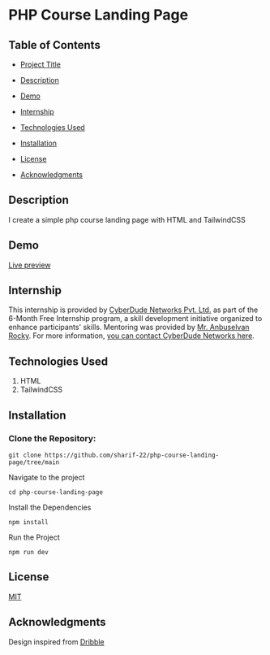 # PHP Course Landing Page

## Table of Contents

- [Project Title](#project-title)

- [Description](#description)

- [Demo](#demo)

- [Internship](#internship)

- [Technologies Used](#technologies-used)
<!-- - [Features](#features) -->

- [Installation](#installation)

  <!-- - [Usage](#usage) -->
  <!-- - [Contributing](#contributing) -->

- [License](#license)

- [Acknowledgments](#acknowledgments)

## Description

I create a simple php course landing page with HTML and TailwindCSS

## Demo

[Live preview](https://sharif-22.github.io/php-course-landing-page/)

<!-- [Include links to a live demo, screenshots, or GIFs that showcase your project in action.] -->

## Internship

This internship is provided by [CyberDude Networks Pvt. Ltd.](https://youtube.com/cyberdudenetworks) as part of the 6-Month Free Internship program, a skill development initiative organized to enhance participants' skills. Mentoring was provided by [Mr. Anbuselvan Rocky](https://instagram.com/anbuselvanrocky). For more information, [you can contact CyberDude Networks here](https://cyberdudenetworks.com).

## Technologies Used

<ol>
<li>HTML</li>
<li>TailwindCSS</li>
</ol>

## Installation

<h3>Clone the Repository:</h3>

```
git clone https://github.com/sharif-22/php-course-landing-page/tree/main
```

Navigate to the project

```
cd php-course-landing-page
```

Install the Dependencies

```
npm install
```

Run the Project

```
npm run dev
```

## License

[MIT](./LICENCE.md)

## Acknowledgments

Design inspired from [Dribble](https://dribbble.com/shots/20072790-eLearning-Landing-Page/attachments/15153563?mode=media)
